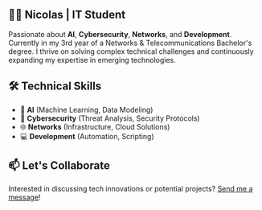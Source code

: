 ## 👨‍💻 Nicolas | IT Student  

Passionate about **AI**, **Cybersecurity**, **Networks**, and **Development**. Currently in my 3rd year of a Networks & Telecommunications Bachelor's degree. I thrive on solving complex technical challenges and continuously expanding my expertise in emerging technologies.  

## 🛠️ Technical Skills  
- 🤖 **AI** (Machine Learning, Data Modeling)  
- 🔐 **Cybersecurity** (Threat Analysis, Security Protocols)  
- 🌐 **Networks** (Infrastructure, Cloud Solutions)  
- 💻 **Development** (Automation, Scripting)  

## 📫 Let's Collaborate  
Interested in discussing tech innovations or potential projects? [Send me a message](https://nico-rab.tech/#contact)!

